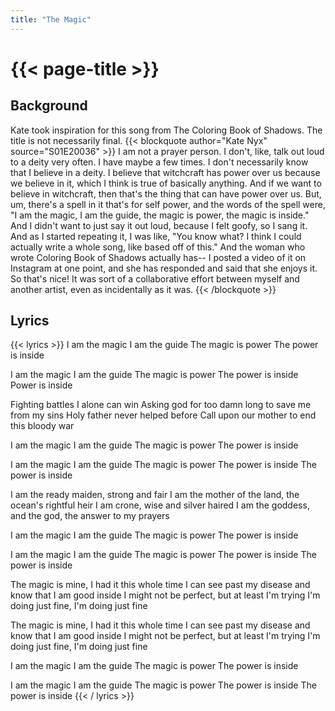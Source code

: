 ```yaml
---
title: "The Magic"
---
```

# {{< page-title >}}

## Background
Kate took inspiration for this song from The Coloring Book of Shadows.  The title is not necessarily final.
{{< blockquote author="Kate Nyx" source="S01E20036" >}}
I am not a prayer person.  I don't, like, talk out loud to a deity very often.  I have maybe a few times.  I don't necessarily know that I believe in a deity.  I believe that witchcraft has power over us because we believe in it, which I think is true of basically anything.  And if we want to believe in witchcraft, then that's the thing that can have power over us.  But, um, there's a spell in it that's for self power, and the words of the spell were, "I am the magic, I am the guide, the magic is power, the magic is inside."  And I didn't want to just say it out loud, because I felt goofy, so I sang it.  And as I started repeating it, I was like, "You know what?  I think I could actually write a whole song, like based off of this."  And the woman who wrote Coloring Book of Shadows actually has-- I posted a video of it on Instagram at one point, and she has responded and said that she enjoys it.  So that's nice!  It was sort of a collaborative effort between myself and another artist, even as incidentally as it was.
{{< /blockquote >}}

## Lyrics
{{< lyrics >}}
I am the magic
I am the guide
The magic is power
The power is inside

I am the magic
I am the guide
The magic is power
The power is inside
Power is inside

Fighting battles I alone can win
Asking god for too damn long to save me from my sins
Holy father never helped before
Call upon our mother to end this bloody war

I am the magic
I am the guide
The magic is power
The power is inside

I am the magic
I am the guide
The magic is power
The power is inside
The power is inside

I am the ready maiden, strong and fair
I am the mother of the land, the ocean's rightful heir
I am crone, wise and silver haired
I am the goddess, and the god, the answer to my prayers

I am the magic
I am the guide
The magic is power
The power is inside

I am the magic
I am the guide
The magic is power
The power is inside
The power is inside

The magic is mine, I had it this whole time
I can see past my disease and know that I am good inside
I might not be perfect, but at least I'm trying
I'm doing just fine, I'm doing just fine

The magic is mine, I had it this whole time
I can see past my disease and know that I am good inside
I might not be perfect, but at least I'm trying
I'm doing just fine, I'm doing just fine

I am the magic
I am the guide
The magic is power
The power is inside

I am the magic
I am the guide
The magic is power
The power is inside
The power is inside
{{< / lyrics >}}

